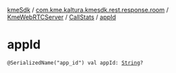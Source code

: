 [kmeSdk](../../../index.md) / [com.kme.kaltura.kmesdk.rest.response.room](../../index.md) / [KmeWebRTCServer](../index.md) / [CallStats](index.md) / [appId](./app-id.md)

# appId

`@SerializedName("app_id") val appId: `[`String`](https://kotlinlang.org/api/latest/jvm/stdlib/kotlin/-string/index.html)`?`